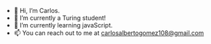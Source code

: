- 👋 Hi, I’m Carlos.
- 👀 I’m currently a Turing student!
- 🌱 I’m currently learning javaScript.
- 📫 You can reach out to me at carlosalbertogomez108@gmail.com


